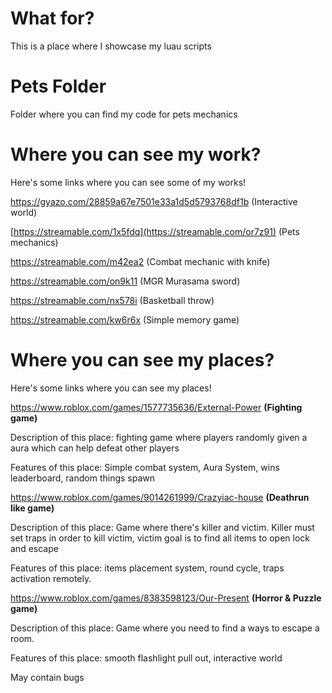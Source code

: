 # What for? 
This is a place where I showcase my luau scripts 

# Pets Folder
Folder where you can find my code for pets mechanics

# Where you can see my work?
Here's some links where you can see some of my works!

https://gyazo.com/28859a67e7501e33a1d5d5793768df1b (Interactive world)

[https://streamable.com/1x5fdq](https://streamable.com/or7z91) (Pets mechanics)

https://streamable.com/m42ea2 (Combat mechanic with knife)

https://streamable.com/on9k11 (MGR Murasama sword)

https://streamable.com/nx578i (Basketball throw)

https://streamable.com/kw6r6x (Simple memory game)

# Where you can see my places?
Here's some links where you can see my places!

https://www.roblox.com/games/1577735636/External-Power **(Fighting game)**

Description of this place: fighting game where players randomly given a aura which can help defeat other players 

Features of this place: Simple combat system, Aura System, wins leaderboard, random things spawn


https://www.roblox.com/games/9014261999/Crazyiac-house **(Deathrun like game)**

Description of this place: Game where there's killer and victim. Killer must set traps in order to kill victim, victim goal is to  find all items to open lock and escape

Features of this place: items placement system, round cycle, traps activation remotely. 


https://www.roblox.com/games/8383598123/Our-Present **(Horror & Puzzle game)**

Description of this place: Game where you need to find a ways to escape a room.

Features of this place: smooth flashlight pull out, interactive world

May contain bugs
